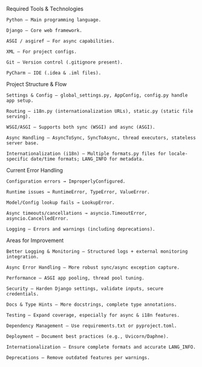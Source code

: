 Required Tools & Technologies

	Python – Main programming language.

	Django – Core web framework.
	
	ASGI / asgiref – For async capabilities.

	XML – For project configs.

	Git – Version control (.gitignore present).

	PyCharm – IDE (.idea & .iml files).
	
Project Structure & Flow

	Settings & Config – global_settings.py, AppConfig, config.py handle app setup.

	Routing – i18n.py (internationalization URLs), static.py (static file serving).

	WSGI/ASGI – Supports both sync (WSGI) and async (ASGI).

	Async Handling – AsyncToSync, SyncToAsync, thread executors, stateless server base.

	Internationalization (i18n) – Multiple formats.py files for locale-specific date/time formats; LANG_INFO for metadata.

Current Error Handling

	Configuration errors → ImproperlyConfigured.

	Runtime issues → RuntimeError, TypeError, ValueError.

	Model/Config lookup fails → LookupError.

	Async timeouts/cancellations → asyncio.TimeoutError, asyncio.CancelledError.

	Logging – Errors and warnings (including deprecations).

Areas for Improvement

	Better Logging & Monitoring – Structured logs + external monitoring integration.

	Async Error Handling – More robust sync/async exception capture.

	Performance – ASGI app pooling, thread pool tuning.

	Security – Harden Django settings, validate inputs, secure credentials.

	Docs & Type Hints – More docstrings, complete type annotations.

	Testing – Expand coverage, especially for async & i18n features.

	Dependency Management – Use requirements.txt or pyproject.toml.

	Deployment – Document best practices (e.g., Uvicorn/Daphne).

	Internationalization – Ensure complete formats and accurate LANG_INFO.

	Deprecations – Remove outdated features per warnings.

	
